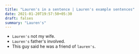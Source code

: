 ```yaml
---
title: "Lauren's in a sentence | Lauren's example sentences"
date: 2021-01-20T19:57:50+05:30
draft: falses
summary: "Lauren's"
---
```

- `Lauren's` not my wife.
- `Lauren's` father's involved.
- This guy said he was a friend of `lauren's`.
                 
